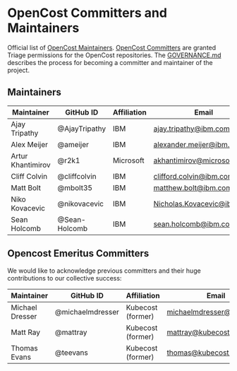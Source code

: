 # OpenCost Committers and Maintainers

Official list of [OpenCost Maintainers](https://github.com/orgs/opencost/teams/opencost-maintainers). [OpenCost Committers](https://github.com/orgs/opencost/teams/opencost-committers) are granted Triage permissions for the OpenCost repositories. The [GOVERNANCE.md](https://github.com/opencost/opencost/blob/develop/GOVERNANCE.md) describes the process for becoming a committer and maintainer of the project.

## Maintainers

| Maintainer | GitHub ID | Affiliation | Email |
| --------------- | --------- | ----------- | ----------- |
| Ajay Tripathy | @AjayTripathy | IBM | <ajay.tripathy@ibm.com> |
| Alex Meijer | @ameijer | IBM | <alexander.meijer@ibm.com> |
| Artur Khantimirov | @r2k1 | Microsoft | <akhantimirov@microsoft.com> |
| Cliff Colvin | @cliffcolvin | IBM | <clifford.colvin@ibm.com> |
| Matt Bolt | @​mbolt35 | IBM | <matthew.bolt@ibm.com> |
| Niko Kovacevic | @nikovacevic | IBM | <Nicholas.Kovacevic@ibm.com> |
| Sean Holcomb | @Sean-Holcomb | IBM | <sean.holcomb@ibm.com> |

## Opencost Emeritus Committers
We would like to acknowledge previous committers and their huge contributions to our collective success:

| Maintainer | GitHub ID | Affiliation | Email |
| --------------- | --------- | ----------- | ----------- |
| Michael Dresser | @michaelmdresser | Kubecost (former) | <michaelmdresser@gmail.com> |
| Matt Ray | @mattray | Kubecost (former) | <mattray@kubecost.com> |
| Thomas Evans | @teevans | Kubecost (former) | <thomas@kubecost.com> |